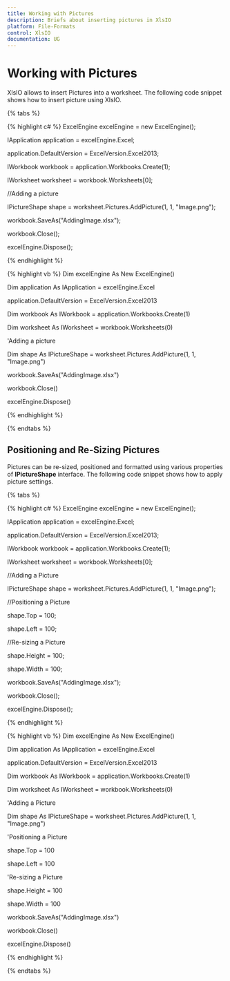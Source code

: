 ```yaml
---
title: Working with Pictures
description: Briefs about inserting pictures in XlsIO
platform: File-Formats
control: XlsIO
documentation: UG
---
```

# Working with Pictures 

XlsIO allows to insert Pictures into a worksheet. The following code snippet shows how to insert picture using XlsIO. 

{% tabs %}  

{% highlight c# %}
ExcelEngine excelEngine = new ExcelEngine();

IApplication application = excelEngine.Excel;

application.DefaultVersion = ExcelVersion.Excel2013;

IWorkbook workbook = application.Workbooks.Create(1);

IWorksheet worksheet = workbook.Worksheets[0];

//Adding a picture

IPictureShape shape = worksheet.Pictures.AddPicture(1, 1, "Image.png");

workbook.SaveAs("AddingImage.xlsx");

workbook.Close();

excelEngine.Dispose();



{% endhighlight %}

{% highlight vb %}
Dim excelEngine As New ExcelEngine()

Dim application As IApplication = excelEngine.Excel

application.DefaultVersion = ExcelVersion.Excel2013

Dim workbook As IWorkbook = application.Workbooks.Create(1)

Dim worksheet As IWorksheet = workbook.Worksheets(0)

'Adding a picture 

Dim shape As IPictureShape = worksheet.Pictures.AddPicture(1, 1, "Image.png")

workbook.SaveAs("AddingImage.xlsx")

workbook.Close()

excelEngine.Dispose()



{% endhighlight %}

  {% endtabs %}  

## Positioning and Re-Sizing Pictures

Pictures can be re-sized, positioned and formatted using various properties of **IPictureShape** interface. The following code snippet shows how to apply picture settings.

{% tabs %}  

{% highlight c# %}
ExcelEngine excelEngine = new ExcelEngine();

IApplication application = excelEngine.Excel;

application.DefaultVersion = ExcelVersion.Excel2013;

IWorkbook workbook = application.Workbooks.Create(1);

IWorksheet worksheet = workbook.Worksheets[0];

//Adding a Picture

IPictureShape shape = worksheet.Pictures.AddPicture(1, 1, "Image.png");

//Positioning a Picture

shape.Top = 100;

shape.Left = 100;

//Re-sizing a Picture

shape.Height = 100;

shape.Width = 100;

workbook.SaveAs("AddingImage.xlsx");

workbook.Close();

excelEngine.Dispose();         



{% endhighlight %}

{% highlight vb %}
Dim excelEngine As New ExcelEngine()

Dim application As IApplication = excelEngine.Excel

application.DefaultVersion = ExcelVersion.Excel2013

Dim workbook As IWorkbook = application.Workbooks.Create(1)

Dim worksheet As IWorksheet = workbook.Worksheets(0)

'Adding a Picture

Dim shape As IPictureShape = worksheet.Pictures.AddPicture(1, 1, "Image.png")

'Positioning a Picture

shape.Top = 100

shape.Left = 100

'Re-sizing a Picture

shape.Height = 100

shape.Width = 100

workbook.SaveAs("AddingImage.xlsx")

workbook.Close()

excelEngine.Dispose()



{% endhighlight %}

  {% endtabs %}  

